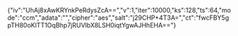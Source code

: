 {"iv":"UhAj8xAwKRYnkPeRdysZcA==","v":1,"iter":10000,"ks":128,"ts":64,"mode":"ccm","adata":"","cipher":"aes","salt":"j29CHP+4T3A=","ct":"fwcFBY5gpTH80oKlTT1OqBhp7jRUVlbX8LSH0iqtYgwAJHhEHA=="}
